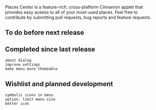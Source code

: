 Places Center is a feature-rich, cross-platform Cinnamon applet that provides easy aceess to all of your most-used places. Feel free to contribute by submitting pull requests, bug reports and feature requests.

To do before next release
-------------------------
    

Completed since last release
----------------------------
    about dialog
    improve settings
    make menu more themeable

Wishlist and planned development
--------------------------------
    symbolic icons in menu
    option: limit menu size
    better icon
